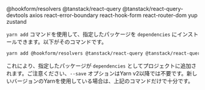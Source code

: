 
@hookform/resolvers
@tanstack/react-query
@tanstack/react-query-devtools
axios
react-error-boundary
react-hook-form
react-router-dom
yup
zustand

`yarn add` コマンドを使用して、指定したパッケージを `dependencies` にインストールできます。以下がそのコマンドです。

```bash
yarn add @hookform/resolvers @tanstack/react-query @tanstack/react-query-devtools axios react-error-boundary react-hook-form react-router-dom yup zustand
```

これにより、指定したパッケージが `dependencies` としてプロジェクトに追加されます。ご注意ください、`--save` オプションはYarn v2以降では不要です。新しいバージョンのYarnを使用している場合は、上記のコマンドだけで十分です。

